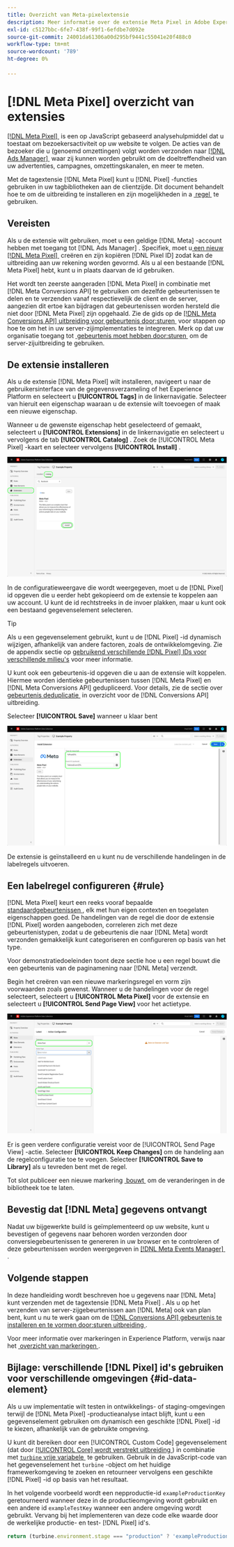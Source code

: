 ```yaml
---
title: Overzicht van Meta-pixelextensie
description: Meer informatie over de extensie Meta Pixel in Adobe Experience Platform.
exl-id: c5127bbc-6fe7-438f-99f1-6efdbe7d092e
source-git-commit: 24001da61306a00d295bf9441c55041e20f488c0
workflow-type: tm+mt
source-wordcount: '789'
ht-degree: 0%

---
```


# [!DNL Meta Pixel] overzicht van extensies

[[!DNL Meta Pixel] &#x200B;](https://developers.facebook.com/docs/meta-pixel/) is een op JavaScript gebaseerd analysehulpmiddel dat u toestaat om bezoekersactiviteit op uw website te volgen. De acties van de bezoeker die u (genoemd omzettingen) volgt worden verzonden naar [[!DNL Ads Manager] &#x200B;](https://www.facebook.com/business/tools/ads-manager) waar zij kunnen worden gebruikt om de doeltreffendheid van uw advertenties, campagnes, omzettingskanalen, en meer te meten.

Met de tagextensie [!DNL Meta Pixel] kunt u [!DNL Pixel] -functies gebruiken in uw tagbibliotheken aan de clientzijde. Dit document behandelt hoe te om de uitbreiding te installeren en zijn mogelijkheden in a [&#x200B; regel &#x200B;](../../../ui/managing-resources/rules.md) te gebruiken.

## Vereisten

Als u de extensie wilt gebruiken, moet u een geldige [!DNL Meta] -account hebben met toegang tot [!DNL Ads Manager] . Specifiek, moet u [&#x200B; een nieuw  [!DNL Meta Pixel] &#x200B;](https://www.facebook.com/business/help/952192354843755) creëren en zijn kopiëren [!DNL Pixel ID] zodat kan de uitbreiding aan uw rekening worden gevormd. Als u al een bestaande [!DNL Meta Pixel] hebt, kunt u in plaats daarvan de id gebruiken.

Het wordt ten zeerste aangeraden [!DNL Meta Pixel] in combinatie met [!DNL Meta Conversions API] te gebruiken om dezelfde gebeurtenissen te delen en te verzenden vanaf respectievelijk de client en de server, aangezien dit ertoe kan bijdragen dat gebeurtenissen worden hersteld die niet door [!DNL Meta Pixel] zijn opgehaald. Zie de gids op de [[!DNL Meta Conversions API]  uitbreiding voor gebeurtenis door:sturen &#x200B;](../../client/meta/overview.md) voor stappen op hoe te om het in uw server-zijimplementaties te integreren. Merk op dat uw organisatie toegang tot [&#x200B; gebeurtenis moet hebben door:sturen &#x200B;](../../../ui/event-forwarding/overview.md) om de server-zijuitbreiding te gebruiken.

## De extensie installeren

Als u de extensie [!DNL Meta Pixel] wilt installeren, navigeert u naar de gebruikersinterface van de gegevensverzameling of het Experience Platform en selecteert u **[!UICONTROL Tags]** in de linkernavigatie. Selecteer van hieruit een eigenschap waaraan u de extensie wilt toevoegen of maak een nieuwe eigenschap.

Wanneer u de gewenste eigenschap hebt geselecteerd of gemaakt, selecteert u **[!UICONTROL Extensions]** in de linkernavigatie en selecteert u vervolgens de tab **[!UICONTROL Catalog]** . Zoek de [!UICONTROL Meta Pixel] -kaart en selecteer vervolgens **[!UICONTROL Install]** .

![&#x200B; de [!UICONTROL Install] knoop die voor de [!UICONTROL Meta Pixel] uitbreiding in de Inzameling UI van Gegevens wordt geselecteerd.](../../../images/extensions/client/meta/install.png)

In de configuratieweergave die wordt weergegeven, moet u de [!DNL Pixel] id opgeven die u eerder hebt gekopieerd om de extensie te koppelen aan uw account. U kunt de id rechtstreeks in de invoer plakken, maar u kunt ook een bestaand gegevenselement selecteren.

>[!TIP]
>
>Als u een gegevenselement gebruikt, kunt u de [!DNL Pixel] -id dynamisch wijzigen, afhankelijk van andere factoren, zoals de ontwikkelomgeving. Zie de appendix sectie op [&#x200B; gebruikend verschillende  [!DNL Pixel]  IDs voor verschillende milieu&#39;s &#x200B;](#id-data-element) voor meer informatie.

U kunt ook een gebeurtenis-id opgeven die u aan de extensie wilt koppelen. Hiermee worden identieke gebeurtenissen tussen [!DNL Meta Pixel] en [!DNL Meta Conversions API] gedupliceerd. Voor details, zie de sectie over [&#x200B; gebeurtenis deduplicatie &#x200B;](../../server/meta/overview.md#event-deduplication) in overzicht voor de [!DNL Conversions API] uitbreiding.

Selecteer **[!UICONTROL Save]** wanneer u klaar bent

![&#x200B; identiteitskaart [!DNL Pixel] als gegevenselement in de mening van de uitbreidingsconfiguratie wordt verstrekt die.](../../../images/extensions/client/meta/configure.png)

De extensie is geïnstalleerd en u kunt nu de verschillende handelingen in de labelregels uitvoeren.

## Een labelregel configureren {#rule}

[!DNL Meta Pixel] keurt een reeks vooraf bepaalde [&#x200B; standaardgebeurtenissen &#x200B;](https://www.facebook.com/business/help/402791146561655), elk met hun eigen contexten en toegelaten eigenschappen goed. De handelingen van de regel die door de extensie [!DNL Pixel] worden aangeboden, correleren zich met deze gebeurtenistypen, zodat u de gebeurtenis die naar [!DNL Meta] wordt verzonden gemakkelijk kunt categoriseren en configureren op basis van het type.

Voor demonstratiedoeleinden toont deze sectie hoe u een regel bouwt die een gebeurtenis van de paginamening naar [!DNL Meta] verzendt.

Begin het creëren van een nieuwe markeringsregel en vorm zijn voorwaarden zoals gewenst. Wanneer u de handelingen voor de regel selecteert, selecteert u **[!UICONTROL Meta Pixel]** voor de extensie en selecteert u **[!UICONTROL Send Page View]** voor het actietype.

![&#x200B; het [!UICONTROL Send Page View] actietype dat voor een regel in de Inzameling UI van Gegevens wordt geselecteerd.](../../../images/extensions/client/meta/select-action.png)

Er is geen verdere configuratie vereist voor de [!UICONTROL Send Page View] -actie. Selecteer **[!UICONTROL Keep Changes]** om de handeling aan de regelconfiguratie toe te voegen. Selecteer **[!UICONTROL Save to Library]** als u tevreden bent met de regel.

Tot slot publiceer een nieuwe markering [&#x200B; bouwt &#x200B;](../../../ui/publishing/builds.md) om de veranderingen in de bibliotheek toe te laten.

## Bevestig dat [!DNL Meta] gegevens ontvangt

Nadat uw bijgewerkte build is geïmplementeerd op uw website, kunt u bevestigen of gegevens naar behoren worden verzonden door conversiegebeurtenissen te genereren in uw browser en te controleren of deze gebeurtenissen worden weergegeven in [[!DNL Meta Events Manager] &#x200B;](https://www.facebook.com/business/help/898185560232180) .

## Volgende stappen

In deze handleiding wordt beschreven hoe u gegevens naar [!DNL Meta] kunt verzenden met de tagextensie [!DNL Meta Pixel] . Als u op het verzenden van server-zijgebeurtenissen aan [!DNL Meta] ook van plan bent, kunt u nu te werk gaan om de [[!DNL Conversions API]  gebeurtenis te installeren en te vormen door:sturen uitbreiding &#x200B;](../../server/meta/overview.md).

Voor meer informatie over markeringen in Experience Platform, verwijs naar het [&#x200B; overzicht van markeringen &#x200B;](../../../home.md).

## Bijlage: verschillende [!DNL Pixel] id&#39;s gebruiken voor verschillende omgevingen {#id-data-element}

Als u uw implementatie wilt testen in ontwikkelings- of staging-omgevingen terwijl de [!DNL Meta Pixel] -productieanalyse intact blijft, kunt u een gegevenselement gebruiken om dynamisch een geschikte [!DNL Pixel] -id te kiezen, afhankelijk van de gebruikte omgeving.

U kunt dit bereiken door een [!UICONTROL Custom Code] gegevenselement (dat door [[!UICONTROL Core] wordt verstrekt uitbreiding &#x200B;](../core/overview.md)) in combinatie met [`turbine` vrije variabele &#x200B;](../../../extension-dev/turbine.md) te gebruiken. Gebruik in de JavaScript-code van het gegevenselement het `turbine` -object om het huidige framewerkomgeving te zoeken en retourneer vervolgens een geschikte [!DNL Pixel] -id op basis van het resultaat.

In het volgende voorbeeld wordt een nepproductie-id `exampleProductionKey` geretourneerd wanneer deze in de productieomgeving wordt gebruikt en een andere id `exampleTestKey` wanneer een andere omgeving wordt gebruikt. Vervang bij het implementeren van deze code elke waarde door de werkelijke productie- en test- [!DNL Pixel] id&#39;s.

```js
return (turbine.environment.stage === "production" ? 'exampleProductionKey' : 'exampleTestKey');
```
